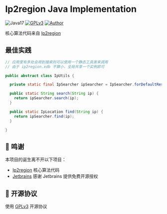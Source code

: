 # Ip2region Java Implementation

![Java17](https://img.shields.io/badge/JDK-17+-success.svg)
[![GPLv3](https://img.shields.io/badge/License-GPLv3-blue.svg)](./LICENSE)
[![Author](https://img.shields.io/badge/Author-Harry_Yang-blue.svg)](https://github.com/TAKETODAY)

核心算法代码来自 [Ip2region](https://github.com/lionsoul2014/ip2region)


## 最佳实践

```java
// 应用里有多处会用到搜索则可以使用一个静态工具类来调用
// 由于 ip2region.xdb 不算小，全局共享一个实例即可 

public abstract class IpUtils {

  private static final IpSearcher ipSearcher = IpSearcher.forDefaultResourceLocation();

  public static String search(String ip) {
    return ipSearcher.search(ip);
  }

  public static IpLocation find(String ip) {
    return ipSearcher.find(ip);
  }

}

```

## 🙏 鸣谢

本项目的诞生离不开以下项目：
* [Ip2region](https://github.com/lionsoul2014/ip2region) 核心算法代码
* [Jetbrains](https://www.jetbrains.com/?from=https://github.com/TAKETODAY/ip2region-java) 感谢 Jetbrains 提供免费开源授权

## 📄 开源协议

使用 [GPLv3](https://github.com/TAKETODAY/ip2region-java/blob/master/LICENSE) 开源协议
